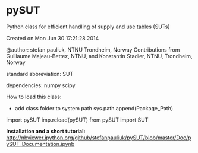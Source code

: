 pySUT
=====

Python class for efficient handling of supply and use tables (SUTs)

Created on Mon Jun 30 17:21:28 2014

@author: stefan pauliuk, NTNU Trondheim, Norway
Contributions from Guillaume Majeau-Bettez, NTNU, and
Konstantin Stadler, NTNU, Trondheim, Norway

standard abbreviation: SUT

dependencies:
    numpy
    scipy

How to load this class:
- add class folder to system path
sys.path.append(Package_Path)

import pySUT
imp.reload(pySUT)
from pySUT import SUT  

<b>Installation and a short tutorial:</b><br>
http://nbviewer.ipython.org/github/stefanpauliuk/pySUT/blob/master/Doc/pySUT_Documentation.ipynb
